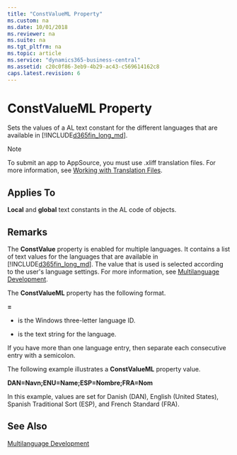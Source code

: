 ```yaml
---
title: "ConstValueML Property"
ms.custom: na
ms.date: 10/01/2018
ms.reviewer: na
ms.suite: na
ms.tgt_pltfrm: na
ms.topic: article
ms.service: "dynamics365-business-central"
ms.assetid: c20c0f86-3eb9-4b29-ac43-c569614162c8
caps.latest.revision: 6
---
```


 

# ConstValueML Property
Sets the values of a AL text constant for the different languages that are available in [!INCLUDE[d365fin_long_md](../includes/d365fin_long_md.md)].  

> [!NOTE]  
> To submit an app to AppSource, you must use .xliff translation files. For more information, see [Working with Translation Files](../devenv-work-with-translation-files.md).
  
## Applies To  
 **Local** and **global** text constants in the AL code of objects.  
  
## Remarks  
 The **ConstValue** property is enabled for multiple languages. It contains a list of text values for the languages that are available in [!INCLUDE[d365fin_long_md](../includes/d365fin_long_md.md)]. The value that is used is selected according to the user's language settings. For more information, see [Multilanguage Development](../devenv-multilanguage-development.md).  
  
 The **ConstValueML** property has the following format.  
  
 **<Language ID>=<string>**  
  
-   **<Language ID>** is the Windows three-letter language ID.  
  
-   **<string>** is the text string for the language.  
  
 If you have more than one language entry, then separate each consecutive entry with a semicolon.  
  
 The following example illustrates a **ConstValueML** property value.  
  
 **DAN=Navn;ENU=Name;ESP=Nombre;FRA=Nom**  
  
 In this example, values are set for Danish (DAN), English (United States), Spanish Traditional Sort (ESP), and French Standard (FRA).  
  
## See Also  
 <!-- [How to: Change the Language in the User Interface](How-to--Change-the-Language-in-the-User-Interface.md)  --> 
 [Multilanguage Development](../devenv-multilanguage-development.md)